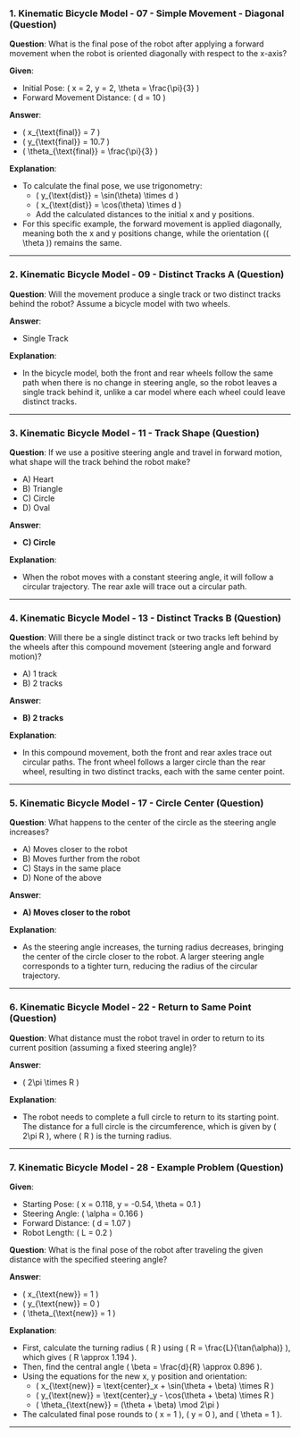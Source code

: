 

### **1. Kinematic Bicycle Model - 07 - Simple Movement - Diagonal (Question)**

**Question**: What is the final pose of the robot after applying a forward movement when the robot is oriented diagonally with respect to the x-axis?

**Given**:
- Initial Pose: \( x = 2, y = 2, \theta = \frac{\pi}{3} \)
- Forward Movement Distance: \( d = 10 \)

**Answer**: 
- \( x_{\text{final}} = 7 \)
- \( y_{\text{final}} = 10.7 \)
- \( \theta_{\text{final}} = \frac{\pi}{3} \)

**Explanation**: 
- To calculate the final pose, we use trigonometry:
  - \( y_{\text{dist}} = \sin(\theta) \times d \)
  - \( x_{\text{dist}} = \cos(\theta) \times d \)
  - Add the calculated distances to the initial x and y positions.
- For this specific example, the forward movement is applied diagonally, meaning both the x and y positions change, while the orientation (\( \theta \)) remains the same.

---

### **2. Kinematic Bicycle Model - 09 - Distinct Tracks A (Question)**

**Question**: Will the movement produce a single track or two distinct tracks behind the robot? Assume a bicycle model with two wheels.

**Answer**: 
- Single Track

**Explanation**:
- In the bicycle model, both the front and rear wheels follow the same path when there is no change in steering angle, so the robot leaves a single track behind it, unlike a car model where each wheel could leave distinct tracks.

---

### **3. Kinematic Bicycle Model - 11 - Track Shape (Question)**

**Question**: If we use a positive steering angle and travel in forward motion, what shape will the track behind the robot make?
- A) Heart
- B) Triangle
- C) Circle
- D) Oval

**Answer**: 
- **C) Circle**

**Explanation**: 
- When the robot moves with a constant steering angle, it will follow a circular trajectory. The rear axle will trace out a circular path.

---

### **4. Kinematic Bicycle Model - 13 - Distinct Tracks B (Question)**

**Question**: Will there be a single distinct track or two tracks left behind by the wheels after this compound movement (steering angle and forward motion)?
- A) 1 track
- B) 2 tracks

**Answer**: 
- **B) 2 tracks**

**Explanation**: 
- In this compound movement, both the front and rear axles trace out circular paths. The front wheel follows a larger circle than the rear wheel, resulting in two distinct tracks, each with the same center point.

---

### **5. Kinematic Bicycle Model - 17 - Circle Center (Question)**

**Question**: What happens to the center of the circle as the steering angle increases?
- A) Moves closer to the robot
- B) Moves further from the robot
- C) Stays in the same place
- D) None of the above

**Answer**: 
- **A) Moves closer to the robot**

**Explanation**: 
- As the steering angle increases, the turning radius decreases, bringing the center of the circle closer to the robot. A larger steering angle corresponds to a tighter turn, reducing the radius of the circular trajectory.

---

### **6. Kinematic Bicycle Model - 22 - Return to Same Point (Question)**

**Question**: What distance must the robot travel in order to return to its current position (assuming a fixed steering angle)?
 
**Answer**: 
- \( 2\pi \times R \)

**Explanation**: 
- The robot needs to complete a full circle to return to its starting point. The distance for a full circle is the circumference, which is given by \( 2\pi R \), where \( R \) is the turning radius.

---

### **7. Kinematic Bicycle Model - 28 - Example Problem (Question)**

**Given**:
- Starting Pose: \( x = 0.118, y = -0.54, \theta = 0.1 \)
- Steering Angle: \( \alpha = 0.166 \)
- Forward Distance: \( d = 1.07 \)
- Robot Length: \( L = 0.2 \)

**Question**: What is the final pose of the robot after traveling the given distance with the specified steering angle?

**Answer**: 
- \( x_{\text{new}} = 1 \)
- \( y_{\text{new}} = 0 \)
- \( \theta_{\text{new}} = 1 \)

**Explanation**:
- First, calculate the turning radius \( R \) using \( R = \frac{L}{\tan(\alpha)} \), which gives \( R \approx 1.194 \).
- Then, find the central angle \( \beta = \frac{d}{R} \approx 0.896 \).
- Using the equations for the new x, y position and orientation:
  - \( x_{\text{new}} = \text{center}_x + \sin(\theta + \beta) \times R \)
  - \( y_{\text{new}} = \text{center}_y - \cos(\theta + \beta) \times R \)
  - \( \theta_{\text{new}} = (\theta + \beta) \mod 2\pi \)
- The calculated final pose rounds to \( x = 1 \), \( y = 0 \), and \( \theta = 1 \).

---
